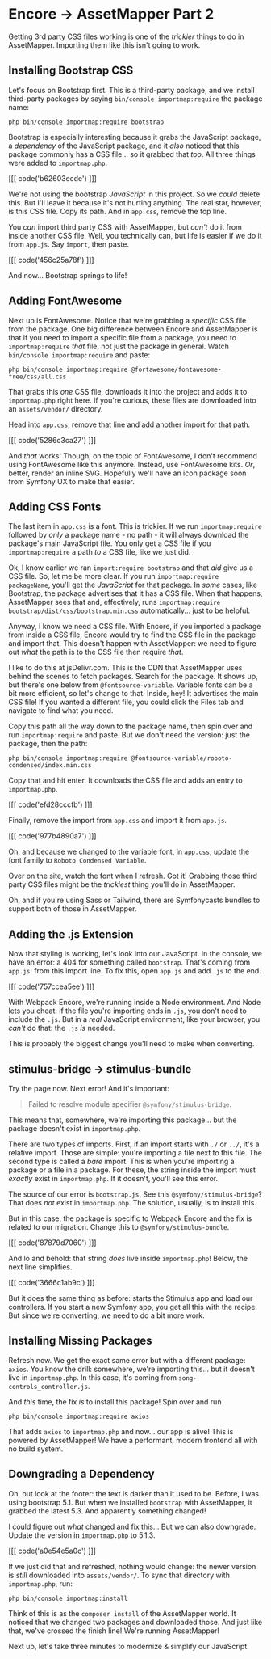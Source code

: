 # Encore -> AssetMapper Part 2

Getting 3rd party CSS files working is one of the *trickier* things to do in
AssetMapper. Importing them like this isn't going to work.

## Installing Bootstrap CSS

Let's focus on Bootstrap first. This is a third-party package, and we install
third-party packages by saying `bin/console importmap:require` the package name:

```terminal-silent
php bin/console importmap:require bootstrap
```

Bootstrap is especially interesting because it grabs the JavaScript package, a
*dependency* of the JavaScript package, and it *also* noticed that this package
commonly has a CSS file... so it grabbed that *too*. All three things were
added to `importmap.php`.

[[[ code('b62603ecde') ]]]

We're not using the bootstrap *JavaScript* in this project. So we *could* delete
this. But I'll leave it because it's not hurting anything. The real star, however,
is this CSS file. Copy its path. And in `app.css`, remove the top line.

You *can* import third party CSS with AssetMapper, but *can't* do it from inside
another CSS file. Well, you technically can, but life is easier if we do it from
`app.js`. Say `import`, then paste.

[[[ code('456c25a78f') ]]]

And now... Bootstrap springs to life!

## Adding FontAwesome

Next up is FontAwesome. Notice that we're grabbing a *specific* CSS file from the
package. One big difference between Encore and AssetMapper is that if you need to
import a specific file from a package, you need to `importmap:require` *that* file,
not just the package in general. Watch `bin/console importmap:require` and
paste:

```terminal-silent
php bin/console importmap:require @fortawesome/fontawesome-free/css/all.css
```

That grabs this *one* CSS file, downloads it into the project and adds it to
`importmap.php` right here. If you're curious, these files are downloaded into
an `assets/vendor/` directory.

Head into `app.css`, remove that line and add another import for that path.

[[[ code('5286c3ca27') ]]]

And *that* works! Though, on the topic of FontAwesome, I don't recommend using
FontAwesome like this anymore. Instead, use FontAwesome kits.
*Or*, better, render an inline SVG. Hopefully we'll have an icon package soon
from Symfony UX to make that easier.

## Adding CSS Fonts

The last item in `app.css` is a font. This is trickier. If we run `importmap:require`
followed by *only* a package name - no path - it will always download the package's
main JavaScript file. You only get a CSS file if you `importmap:require` a path
*to* a CSS file, like we just did.

Ok, I know earlier we ran `import:require bootstrap` and that *did* give us a CSS
file. So, let me be more clear. If you run `importmap:require packageName`, you'll
get the *JavaScript* for that package. In *some* cases, like Bootstrap, the package
advertises that it has a CSS file. When that happens, AssetMapper sees that and,
effectively, runs `importmap:require bootstrap/dist/css/bootstrap.min.css`
automatically... just to be helpful.

Anyway, I know we need a CSS file. With Encore, if you imported a package from
inside a CSS file, Encore would try to find the CSS file in the package and import
that. This doesn't happen with AssetMapper: we need to figure out *what* the path
is to the CSS file then require *that*.

I like to do this at jsDelivr.com. This is the CDN that AssetMapper uses behind
the scenes to fetch packages. Search for the package. It shows up, but there's
one below from `@fontsource-variable`. Variable fonts can be a bit more efficient,
so let's change to that. Inside, hey! It advertises the main CSS file!
If you wanted a different file, you could click the Files tab and navigate to find
what you need.

Copy this path all the way down to the package name, then spin over and run
`importmap:require` and paste. But we don't need the version: just
the package, then the path:

```terminal-silent
php bin/console importmap:require @fontsource-variable/roboto-condensed/index.min.css
```

Copy that and hit enter. It downloads the CSS file and adds an entry to
`importmap.php`. 

[[[ code('efd28cccfb') ]]]

Finally, remove the import from `app.css` and import it from `app.js`.

[[[ code('977b4890a7') ]]]

Oh, and because we changed to the variable font, in `app.css`, update the font family
to `Roboto Condensed Variable`.

Over on the site, watch the font when I refresh. Got it! Grabbing those third
party CSS files might be the *trickiest* thing you'll do in AssetMapper.

Oh, and if you're using Sass or Tailwind, there are Symfonycasts bundles to 
support both of those in AssetMapper.

## Adding the .js Extension

Now that styling is working, let's look into our JavaScript. In the console, we
have an error: a 404 for something called `bootstrap`. That's coming from
`app.js`: from this import line. To fix this, open `app.js` and add `.js` to the
end.

[[[ code('757ccea5ee') ]]]

With Webpack Encore, we're running inside a Node environment. And Node
lets you cheat: if the file you're importing ends in `.js`, you don't need to
include the `.js`. But in a *real* JavaScript environment, like your browser, you
*can't* do that: the `.js` *is* needed.

This is probably the biggest change you'll need to make when converting.

## stimulus-bridge -> stimulus-bundle

Try the page now. Next error! And it's important:

> Failed to resolve module specifier `@symfony/stimulus-bridge`.

This means that, somewhere, we're importing this package... but the package doesn't
exist in `importmap.php`.

There are two types of imports. First, if an import starts with `./` or `../`,
it's a relative import. Those are simple: you're importing a file next to this
file. The second type is called a *bare* import. This is when you're importing a
package or a file in a package. For these, the string inside the import must *exactly*
exist in `importmap.php`. If it doesn't, you'll see this error.

The source of our error is `bootstrap.js`. See this `@symfony/stimulus-bridge`?
That does *not* exist in `importmap.php`. The solution, usually, is to install
this.

But in this case, the package is specific to Webpack Encore and the fix is related
to our migration. Change this to `@symfony/stimulus-bundle`.

[[[ code('87879d7060') ]]]

And lo and behold: that string *does* live inside `importmap.php`! Below, the
next line simplifies.

[[[ code('3666c1ab9c') ]]]

But it does the same thing as before: starts the Stimulus app and load our controllers.
If you start a new Symfony app, you get all this with the recipe. But since we're
converting, we need to do a bit more work.

## Installing Missing Packages

Refresh now. We get the exact same error but with a different package:
`axios`. You know the drill: somewhere, we're importing this... but it
doesn't live in `importmap.php`. In this case, it's coming from
`song-controls_controller.js`.

And *this* time, the fix *is* to install this package! Spin over and run

```terminal
php bin/console importmap:require axios
```

That adds `axios` to `importmap.php` and now... our app is alive! This is
powered by AssetMapper! We have a performant, modern frontend all with no build system.

## Downgrading a Dependency

Oh, but look at the footer: the text is darker than it used to be. Before,
I was using bootstrap 5.1. But when we installed `bootstrap` with AssetMapper,
it grabbed the latest 5.3. And apparently something changed!

I could figure out *what* changed and fix this... But we can also downgrade.
Update the version in `importmap.php` to 5.1.3.

[[[ code('a0e54e5a0c') ]]]

If we just did that and refreshed, nothing would change: the newer version is *still*
downloaded into `assets/vendor/`. To sync that directory with `importmap.php`, run:

```terminal
php bin/console importmap:install
```

Think of this is as the `composer install` of the AssetMapper world. It noticed
that we changed two packages and downloaded those. And just like that, we've crossed
the finish line! We're running AssetMapper!

Next up, let's take three minutes to modernize & simplify our JavaScript.

